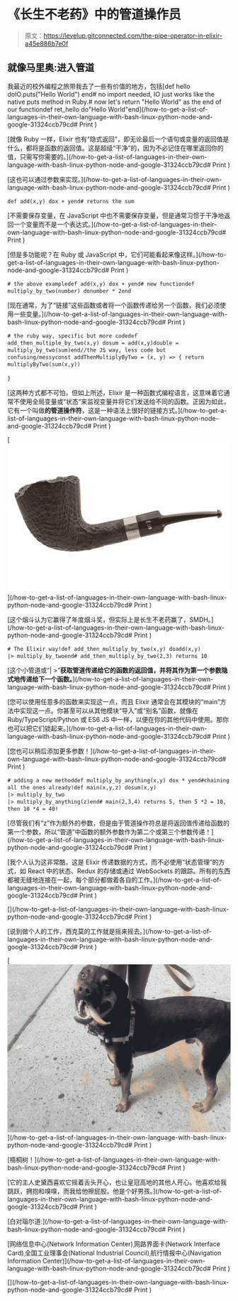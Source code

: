 # 《长生不老药》中的管道操作员

> 原文：<https://levelup.gitconnected.com/the-pipe-operator-in-elixir-a45e886b7e0f>

## 就像马里奥:进入管道

我最近的校外编程之旅带我去了一些有价值的地方，包括[def hello doIO.puts("Hello World") end# no import needed, IO just works like the native puts method in Ruby.# now let's return "Hello World" as the end of our functiondef ret_hello do"Hello World"end](/how-to-get-a-list-of-languages-in-their-own-language-with-bash-linux-python-node-and-google-31324ccb79cd# Print )

[就像 Ruby 一样，Elixir 也有“隐式返回”，即无论最后一个语句或变量的返回值是什么，都将是函数的返回值。这是超级“干净”的，因为不必记住在哪里返回你的值，只需写你需要的。](/how-to-get-a-list-of-languages-in-their-own-language-with-bash-linux-python-node-and-google-31324ccb79cd# Print )

[这也可以通过参数来实现。](/how-to-get-a-list-of-languages-in-their-own-language-with-bash-linux-python-node-and-google-31324ccb79cd# Print )

```
def add(x,y) dox + yend# returns the sum
```

[不需要保存变量，在 JavaScript 中也不需要保存变量，但是通常习惯于干净地返回一个变量而不是一个表达式。](/how-to-get-a-list-of-languages-in-their-own-language-with-bash-linux-python-node-and-google-31324ccb79cd# Print )

[但是多功能呢？在 Ruby 或 JavaScript 中，它们可能看起来像这样。](/how-to-get-a-list-of-languages-in-their-own-language-with-bash-linux-python-node-and-google-31324ccb79cd# Print )

```
# the above exampledef add(x,y) dox + yend# new functiondef multiply_by_two(number) donumber * 2end
```

[现在通常，为了“链接”这些函数或者将一个函数传递给另一个函数，我们必须使用一些变量。](/how-to-get-a-list-of-languages-in-their-own-language-with-bash-linux-python-node-and-google-31324ccb79cd# Print )

```
# the ruby way, specific but more codedef add_then_multiple_by_two(x,y) dosum = add(x,y)double = multiply_by_two(sum)end//the JS way, less code but confusing/messyconst addThenMultiplyByTwo = (x, y) => { return multiplyByTwo(sum(x,y))

}
```

[这两种方式都不可怕，但如上所述，Elixir 是一种函数式编程语言，这意味着它通常不使用全局变量或“状态”来监视变量并将它们发送给不同的函数。正因为如此，它有一个叫做**的管道操作符**，这是一种语法上很好的链接方式。](/how-to-get-a-list-of-languages-in-their-own-language-with-bash-linux-python-node-and-google-31324ccb79cd# Print )

[![](img/30a7e0f10908ff81707a4c12be06816c.png)](/how-to-get-a-list-of-languages-in-their-own-language-with-bash-linux-python-node-and-google-31324ccb79cd# Print )

[这个烟斗认为它赢得了年度烟斗奖，但实际上是长生不老药赢了，SMDH。](/how-to-get-a-list-of-languages-in-their-own-language-with-bash-linux-python-node-and-google-31324ccb79cd# Print )

```
# The Elixir way!def add_then_multiply_by_two(x,y) doadd(x,y)
|> multiply_by_twoend# add_then_multiply_by_two(2,3) returns 10
```

[这个小管道或“| >”**获取管道传递给它的函数的返回值，并将其作为第一个参数隐式地传递给下一个函数。**](/how-to-get-a-list-of-languages-in-their-own-language-with-bash-linux-python-node-and-google-31324ccb79cd# Print )

[您可以使用任意多的函数来实现这一点，而且 Elixir 通常会在其模块的“main”方法中实现这一点。你甚至可以从其他模块“导入”或“别名”函数，就像在 Ruby/TypeScript/Python 或 ES6 JS 中一样，以便在你的其他代码中使用。那你也可以把它们锁起来。](/how-to-get-a-list-of-languages-in-their-own-language-with-bash-linux-python-node-and-google-31324ccb79cd# Print )

[您也可以稍后添加更多参数！](/how-to-get-a-list-of-languages-in-their-own-language-with-bash-linux-python-node-and-google-31324ccb79cd# Print )

```
# adding a new methoddef multiply_by_anything(x,y) dox * yend#chaining all the ones already!def main(x,y,z) dosum(x,y)
|> multiply_by_two
|> multiply_by_anything(z)end# main(2,3,4) returns 5, then 5 *2 = 10, then 10 *4 = 40!
```

[尽管我们有“z”作为额外的参数，但是由于管道操作符总是将返回值传递给函数的第一个参数，所以“管道”中函数的额外参数作为第二个或第三个参数传递！](/how-to-get-a-list-of-languages-in-their-own-language-with-bash-linux-python-node-and-google-31324ccb79cd# Print )

[我个人认为这非常酷，这是 Elixir 传递数据的方式，而不必使用“状态管理”的方式，如 React 中的状态、Redux 的存储或通过 WebSockets 的跟踪。所有的东西都被无缝地连接在一起，每个部分都做着各自的工作。](/how-to-get-a-list-of-languages-in-their-own-language-with-bash-linux-python-node-and-google-31324ccb79cd# Print )

[](/how-to-get-a-list-of-languages-in-their-own-language-with-bash-linux-python-node-and-google-31324ccb79cd# Print )

[说到做个人的工作，西克莫的工作就是摇来摇去。](/how-to-get-a-list-of-languages-in-their-own-language-with-bash-linux-python-node-and-google-31324ccb79cd# Print )

[![](img/35f3e18eb4245219393fb77f96dc0262.png)](/how-to-get-a-list-of-languages-in-their-own-language-with-bash-linux-python-node-and-google-31324ccb79cd# Print )

[梧桐树！](/how-to-get-a-list-of-languages-in-their-own-language-with-bash-linux-python-node-and-google-31324ccb79cd# Print )

[它的主人史黛西喜欢它摇着舌头开心，也让皇冠高地的其他人开心。他喜欢给我跳跃，拥抱和嗅嗅，而我给他擦屁股。他是个好男孩。](/how-to-get-a-list-of-languages-in-their-own-language-with-bash-linux-python-node-and-google-31324ccb79cd# Print )

[白对瑙尔道:](/how-to-get-a-list-of-languages-in-their-own-language-with-bash-linux-python-node-and-google-31324ccb79cd# Print )

[网络信息中心(Network Information Center)ˌ网路界面卡(Network Interface Card)ˌ全国工业理事会(National Industrial Council)ˌ航行情报中心(Navigation Information Center)](/how-to-get-a-list-of-languages-in-their-own-language-with-bash-linux-python-node-and-google-31324ccb79cd# Print )

[](/how-to-get-a-list-of-languages-in-their-own-language-with-bash-linux-python-node-and-google-31324ccb79cd# Print )